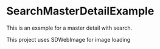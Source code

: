 # SearchMasterDetailExample
This is an example for a master detail with search.

This project uses SDWebImage for image loading
